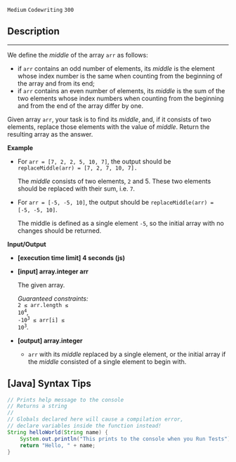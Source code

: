 `Medium`	`Codewriting` 	`300`

## Description

---

We define the _middle_ of the array <code>arr</code> as follows:

- if <code>arr</code> contains an odd number of elements, its _middle_ is the element whose index number is the same when counting from the beginning of the array and from its end;
- if <code>arr</code> contains an even number of elements, its _middle_ is the sum of the two elements whose index numbers when counting from the beginning and from the end of the array differ by one.

Given array <code>arr</code>, your task is to find its _middle_, and, if it consists of two elements, replace those elements with the value of _middle_. Return the resulting array as the answer.

**Example**

- For <code>arr = [7, 2, 2, 5, 10, 7]</code>, the output should be
  <code>replaceMiddle(arr) = [7, 2, 7, 10, 7].</code>

  The _middle_ consists of two elements, <code>2</code> and 5. These two elements should be replaced with their sum, i.e. <code>7</code>.

- For <code>arr = [-5, -5, 10]</code>, the output should be
  <code>replaceMiddle(arr) = [-5, -5, 10]</code>.

  The middle is defined as a single element <code>-5</code>, so the initial array with no changes should be returned.

**Input/Output**

- **[execution time limit] 4 seconds (js)**

- **[input] array.integer arr**

  The given array.<br>

  _Guaranteed constraints:_<br>
  <code>2 ≤ arr.length ≤ 10<sup>4</sup></code>,<br>
  <code>-10<sup>3</sup> ≤ arr[i] ≤ 10<sup>3</sup></code>.

- **[output] array.integer**

  - <code>arr</code> with its _middle_ replaced by a single element, or the initial array if the _middle_ consisted of a single element to begin with.

## [Java] Syntax Tips

``` java
// Prints help message to the console
// Returns a string
// 
// Globals declared here will cause a compilation error,
// declare variables inside the function instead!
String helloWorld(String name) {
    System.out.println("This prints to the console when you Run Tests");
    return "Hello, " + name;
}
```
